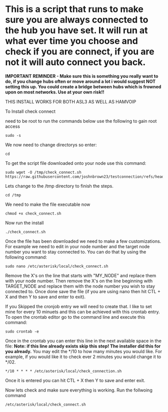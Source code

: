 # This is a script that runs to make sure you are always connected to the hub you have set. It will run at what ever time you choose and check if you are connect, if you are not it will auto connect you back.

**IMPORTANT REMINDER - Make sure this is something you really want to do, if you change hubs often or move around a lot i would suggest NOT setting this up. You could create a bridge between hubs which is frowned upon on most networks. Use at your own risk!!**

THIS INSTALL WORKS FOR BOTH ASL3 AS WELL AS HAMVOIP


To Install check connect

need to be root to run the commands below use the following to gain root access

```
sudo -s
```

We now need to change directorys so enter:
```
cd
```
To get the script file downloaded onto your node use this command:
```
sudo wget -O /tmp/check_connect.sh https://raw.githubusercontent.com/joshnbrown23/testconnection/refs/heads/main/check_connect.sh
```
Lets change to the /tmp directory to finish the steps. 
```
cd /tmp
```

We need to make the file executable now
```
chmod +x check_connect.sh
```

Now run the install
```
./check_connect.sh
```
Once the file has been downloaded we need to make a few customizations. For example we need to edit in your node number and the target node number you want to stay connected to. 
You can do that by using the following command:
```
sudo nano /etc/asterisk/local/check_connect.sh
```
Remove the X's on the line that starts with "MY_NODE" and replace them with your node number. 
Then remove the X's on the line beginning with TARGET_NODE and replace them with the node number you wish to stay connected to.
Once done save the file (if you are using nano then hit CTL + X and then Y to save and enter to exit).

If  you Skipped the cronjob entry we will need to create that.
I like to set mine for every 10 minuets and this can be achieved with this crontab entry. 
To open the crontab editor go to the command line and execute this command:
```
sudo crontab -e
```
Once in the crontab you can enter this line in the next available space in the file: 
**Note: if this line already exists skip this step! The installer did this for you already.**
You may edit the */10 to how many minutes you would like. For example, if you would like it to check ever 2 minutes
you would change it to */02. 
```
*/10 * * * * /etc/asterisk/local/check_connection.sh
```
Once it is entered you can hit CTL + X then Y to save and enter exit.

Now lets check and make sure everything is working. Run the follwoing command
```
/etc/asterisk/local/check_connect.sh
```
